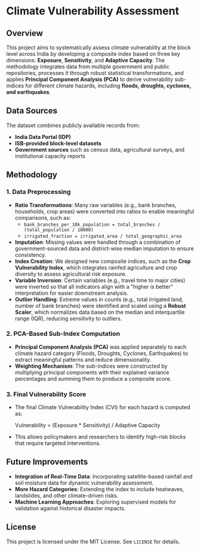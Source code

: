 # Climate Vulnerability Assessment

## Overview
This project aims to systematically assess climate vulnerability at the block level across India by developing a composite index based on three key dimensions: **Exposure**, **Sensitivity**, and **Adaptive Capacity**. The methodology integrates data from multiple government and public repositories, processes it through robust statistical transformations, and applies **Principal Component Analysis (PCA)** to derive vulnerability sub-indices for different climate hazards, including **floods, droughts, cyclones, and earthquakes**.

## Data Sources
The dataset combines publicly available records from:
- **India Data Portal (IDP)**
- **ISB-provided block-level datasets**
- **Government sources** such as census data, agricultural surveys, and institutional capacity reports

## Methodology
### 1. Data Preprocessing
- **Ratio Transformations**: Many raw variables (e.g., bank branches, households, crop areas) were converted into ratios to enable meaningful comparisons, such as:
  - `bank_branches_per_10k_population = total_branches / (total_population / 10000)`
  - `irrigated_fraction = irrigated_area / total_geographic_area`
- **Imputation**: Missing values were handled through a combination of government-sourced data and district-wise median imputation to ensure consistency.
- **Index Creation**: We designed new composite indices, such as the **Crop Vulnerability Index**, which integrates rainfed agriculture and crop diversity to assess agricultural risk exposure.
- **Variable Inversion**: Certain variables (e.g., travel time to major cities) were inverted so that all indicators align with a "higher is better" interpretation for easier downstream analysis.
- **Outlier Handling**: Extreme values in counts (e.g., total irrigated land, number of bank branches) were identified and scaled using a **Robust Scaler**, which normalizes data based on the median and interquartile range (IQR), reducing sensitivity to outliers.

### 2. PCA-Based Sub-Index Computation
- **Principal Component Analysis (PCA)** was applied separately to each climate hazard category (Floods, Droughts, Cyclones, Earthquakes) to extract meaningful patterns and reduce dimensionality.
- **Weighting Mechanism**: The sub-indices were constructed by multiplying principal components with their explained variance percentages and summing them to produce a composite score.

### 3. Final Vulnerability Score
- The final Climate Vulnerability Index (CVI) for each hazard is computed as:
  
  Vulnerability = (Exposure * Sensitivity) / Adaptive Capacity
  
- This allows policymakers and researchers to identify high-risk blocks that require targeted interventions.

## Future Improvements
- **Integration of Real-Time Data**: Incorporating satellite-based rainfall and soil moisture data for dynamic vulnerability assessment.
- **More Hazard Categories**: Extending the index to include heatwaves, landslides, and other climate-driven risks.
- **Machine Learning Approaches**: Exploring supervised models for validation against historical disaster impacts.

## License
This project is licensed under the MIT License. See `LICENSE` for details.
